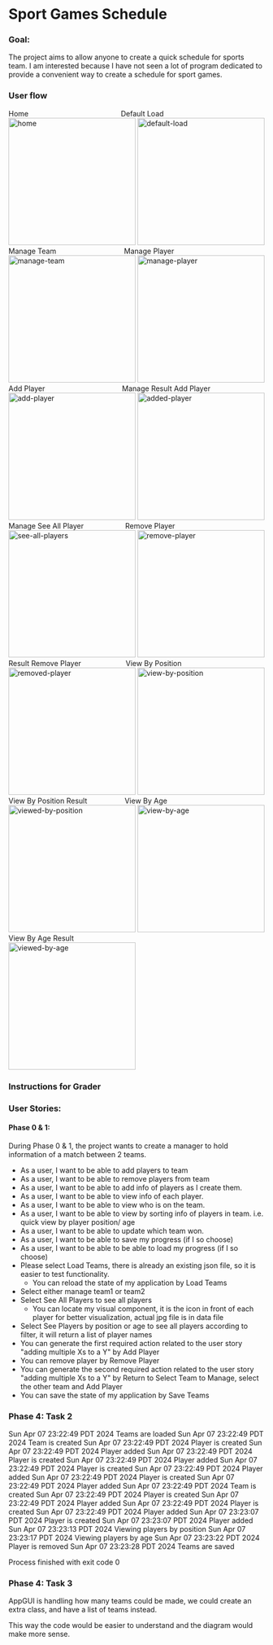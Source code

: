 # Sport Games Schedule

### Goal: 
The project aims to allow anyone to create a quick schedule for sports team. I am interested because I have not seen a lot of program dedicated to provide a convenient way to create a schedule for sport games.

### User flow
Home&emsp;&emsp;&emsp;&emsp;&emsp;&emsp;&emsp;&emsp;&emsp;&emsp;&emsp;&emsp;&emsp;Default Load</br>
<img width="250" alt="home" src="https://github.com/user-attachments/assets/bdd02677-9d13-4370-a922-68838ccc3afc" />
<img width="250" alt="default-load" src="https://github.com/user-attachments/assets/88aae600-0f1d-4f29-a60c-48347d22c205" /></br>
Manage Team &emsp;&emsp;&emsp;&emsp;&emsp;&emsp;&emsp;&emsp;&emsp;&nbsp;Manage Player</br>
<img width="250" alt="manage-team" src="https://github.com/user-attachments/assets/b34b61b1-3ef8-4fa1-90d4-7c9196c1bc46" />
<img width="250" alt="manage-player" src="https://github.com/user-attachments/assets/2887db8e-25be-43e1-9d27-a99c7a68dd3f" /></br>
Add Player &emsp;&emsp;&emsp;&emsp;&emsp;&emsp;&emsp;&emsp;&emsp;&emsp;&nbsp;&nbsp;Manage Result Add Player</br>
<img width="250"  alt="add-player" src="https://github.com/user-attachments/assets/923ab083-2b3e-42d5-85c6-58fbe6fbc21f" />
<img width="250" alt="added-player" src="https://github.com/user-attachments/assets/b94cb1da-11fe-4eef-8e98-fce9179392be" /></br>
Manage See All Player &emsp;&emsp;&emsp;&emsp;&emsp;&nbsp;&nbsp;Remove Player</br>
<img width="250" alt="see-all-players" src="https://github.com/user-attachments/assets/fa0e1766-616a-4db7-8868-dc047e0a115f" />
<img width="250" alt="remove-player" src="https://github.com/user-attachments/assets/8a8bf75b-d7c2-4dbd-85ea-02ee204d503c" /></br>
Result Remove Player &emsp;&emsp;&emsp;&emsp;&emsp;&emsp;View By Position</br>
<img width="250" alt="removed-player" src="https://github.com/user-attachments/assets/303475e3-37ba-486d-a1c7-21cb1b94756c" />
<img width="250" alt="view-by-position" src="https://github.com/user-attachments/assets/2c0f789e-876d-49b8-b829-3c7657d16983" /></br>
View By Position Result &emsp;&emsp;&emsp;&emsp;&emsp;View By Age</br>
<img width="250" alt="viewed-by-position" src="https://github.com/user-attachments/assets/cc3f9568-6d75-4a88-a752-ffdffa342014" />
<img width="250" alt="view-by-age" src="https://github.com/user-attachments/assets/84ecfb2b-a00f-4ba3-b13c-b5a34a93001e" /></br>
View By Age Result</br>
<img width="250" alt="viewed-by-age" src="https://github.com/user-attachments/assets/c750a472-f0fb-494a-8203-3c80e070901e" />

### Instructions for Grader
### User Stories:

#### Phase 0 & 1:
During Phase 0 & 1, the project wants to create a manager to hold information of a match between 2 teams.

- As a user, I want to be able to add players to team
- As a user, I want to be able to remove players from team
- As a user, I want to be able to add info of players as I create them.
- As a user, I want to be able to view info of each player.
- As a user, I want to be able to view who is on the team.
- As a user, I want to be able to view by sorting info of players in team. i.e. quick view by player position/ age
- As a user, I want to be able to update which team won.
- As a user, I want to be able to save my progress (if I so choose)
- As a user, I want to be able to be able to load my progress (if I so choose)
- Please select Load Teams, there is already an existing json file, so it is easier to test functionality.
  - You can reload the state of my application by Load Teams
- Select either manage team1 or team2
- Select See All Players to see all players
  - You can locate my visual component, it is the icon in front of each player for better visualization, actual jpg file is in data file
-  Select See Players by position or age to see all players according to filter, it will return a list of player names
- You can generate the first required action related to the user story "adding multiple Xs to a Y" by Add Player
- You can remove player by Remove Player
- You can generate the second required action related to the user story "adding multiple Xs to a Y" by Return to Select Team to Manage, select the other team and Add Player
- You can save the state of my application by Save Teams


### Phase 4: Task 2
Sun Apr 07 23:22:49 PDT 2024
Teams are loaded
Sun Apr 07 23:22:49 PDT 2024
Team is created
Sun Apr 07 23:22:49 PDT 2024
Player is created
Sun Apr 07 23:22:49 PDT 2024
Player added
Sun Apr 07 23:22:49 PDT 2024
Player is created
Sun Apr 07 23:22:49 PDT 2024
Player added
Sun Apr 07 23:22:49 PDT 2024
Player is created
Sun Apr 07 23:22:49 PDT 2024
Player added
Sun Apr 07 23:22:49 PDT 2024
Player is created
Sun Apr 07 23:22:49 PDT 2024
Player added
Sun Apr 07 23:22:49 PDT 2024
Team is created
Sun Apr 07 23:22:49 PDT 2024
Player is created
Sun Apr 07 23:22:49 PDT 2024
Player added
Sun Apr 07 23:22:49 PDT 2024
Player is created
Sun Apr 07 23:22:49 PDT 2024
Player added
Sun Apr 07 23:23:07 PDT 2024
Player is created
Sun Apr 07 23:23:07 PDT 2024
Player added
Sun Apr 07 23:23:13 PDT 2024
Viewing players by position
Sun Apr 07 23:23:17 PDT 2024
Viewing players by age
Sun Apr 07 23:23:22 PDT 2024
Player is removed
Sun Apr 07 23:23:28 PDT 2024
Teams are saved

Process finished with exit code 0


### Phase 4: Task 3

AppGUI is handling how many teams could be made, we could create an extra class, and have a list of teams instead.

This way the code would be easier to understand and the diagram would make more sense.


